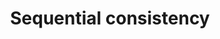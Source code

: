 ---
title: Sequential consistency
defn: |-
    *Sequential consistency* means that even if
    multiple processors attempt to access memory simultaneously, 
    the shared memory behaves as if exactly one instruction from one of the processors is executed at
    a time, even though the actual transfer of data may happen at the same time. It is
    as if the instructions were executed one at a time sequentially according to some
    global linear order among all the processors that preserves the individual orders in
    which each processor executes its own instructions.
---